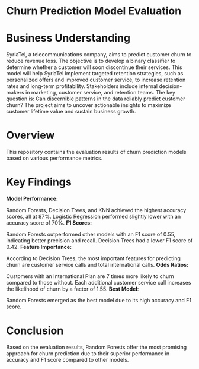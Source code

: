 # Churn Prediction Model Evaluation
# Business Understanding
SyriaTel, a telecommunications company, aims to predict customer churn to reduce revenue loss. The objective is to develop a binary classifier to determine whether a customer will soon discontinue their services. This model will help SyriaTel implement targeted retention strategies, such as personalized offers and improved customer service, to increase retention rates and long-term profitability. Stakeholders include internal decision-makers in marketing, customer service, and retention teams. The key question is: Can discernible patterns in the data reliably predict customer churn? The project aims to uncover actionable insights to maximize customer lifetime value and sustain business growth.

# Overview
This repository contains the evaluation results of churn prediction models based on various performance metrics.

# Key Findings
**Model Performance:**

Random Forests, Decision Trees, and KNN achieved the highest accuracy scores, all at 87%.
Logistic Regression performed slightly lower with an accuracy score of 70%.
**F1 Scores:**

Random Forests outperformed other models with an F1 score of 0.55, indicating better precision and recall.
Decision Trees had a lower F1 score of 0.42.
**Feature Importance:**

According to Decision Trees, the most important features for predicting churn are customer service calls and total international calls.
**Odds Ratios:**

Customers with an International Plan are 7 times more likely to churn compared to those without.
Each additional customer service call increases the likelihood of churn by a factor of 1.55.
**Best Model**:

Random Forests emerged as the best model due to its high accuracy and F1 score.
# Conclusion
Based on the evaluation results, Random Forests offer the most promising approach for churn prediction due to their superior performance in accuracy and F1 score compared to other models.
